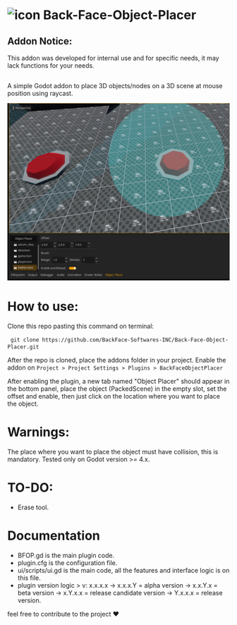 # <img width="116" height="116" alt="icon" src="https://github.com/user-attachments/assets/a8a64a6b-405c-43d7-b232-2c63de5e2c26" /> Back-Face-Object-Placer

## Addon Notice:
This addon was developed for internal use and for specific needs, it may lack functions for your needs. 

##
A simple Godot addon to place 3D objects/nodes on a 3D scene at mouse position using raycast.

<img src="SS2.png">

# How to use:
Clone this repo pasting this command on terminal:

```
 git clone https://github.com/BackFace-Softwares-INC/Back-Face-Object-Placer.git
```
After the repo is cloned, place the addons folder in your project.
Enable the addon on ```Project > Project Settings > Plugins > BackFaceObjectPlacer```

After enabling the plugin, a new tab named "Object Placer" should appear in the bottom panel, place the object (PackedScene) in the empty slot, set the offset and enable, then just click on the location where you want to place the object.

# Warnings:

The place where you want to place the object must have collision, this is mandatory.
Tested only on Godot version >= 4.x.


# TO-DO:
* Erase tool.

# Documentation
* BFOP.gd is the main plugin code.
* plugin.cfg is the configuration file.
* ui/scripts/ui.gd is the main code, all the features and interface logic is on this file.
* plugin version logic > v: x.x.x.x -> x.x.x.Y = alpha version -> x.x.Y.x = beta version -> x.Y.x.x = release candidate version -> Y.x.x.x = release version.

feel free to contribute to the project ❤
